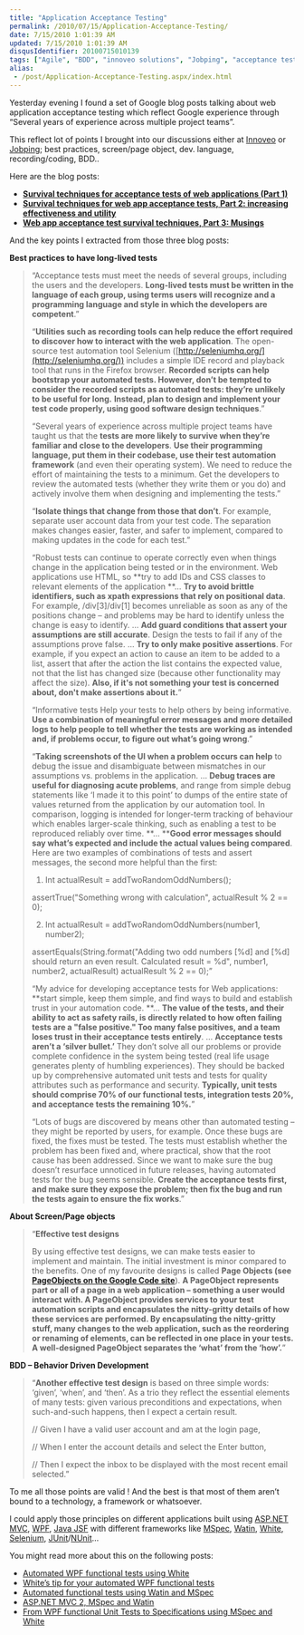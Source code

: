 ```yaml
---
title: "Application Acceptance Testing"
permalink: /2010/07/15/Application-Acceptance-Testing/
date: 7/15/2010 1:01:39 AM
updated: 7/15/2010 1:01:39 AM
disqusIdentifier: 20100715010139
tags: ["Agile", "BDD", "innoveo solutions", "Jobping", "acceptance test"]
alias:
 - /post/Application-Acceptance-Testing.aspx/index.html
---
```

Yesterday evening I found a set of Google blog posts talking about web application acceptance testing which reflect Google experience through “Several years of experience across multiple project teams”.

This reflect lot of points I brought into our discussions either at [Innoveo](http://www.innoveo.com/) or [Jobping](http://www.jobping.com); best practices, screen/page object, dev. language, recording/coding, BDD..
<!-- more -->

Here are the blog posts:

*   **[Survival techniques for acceptance tests of web applications (Part 1)](http://googletesting.blogspot.com/2009/04/survival-techniques-for-acceptance.html)**
*   **[Survival techniques for web app acceptance tests, Part 2: increasing effectiveness and utility](http://googletesting.blogspot.com/2009/05/survival-techniques-for-web-app.html)**
*   **[Web app acceptance test survival techniques, Part 3: Musings](http://googletesting.blogspot.com/2009/05/web-app-acceptance-test-survival.html)**  

And the key points I extracted from those three blog posts:

**Best practices to have long-lived tests**

> “Acceptance tests must meet the needs of several groups, including the users and the developers. **Long-lived tests must be written in the language of each group, using terms users will recognize and a programming language and style in which the developers are competent**.”
> 
> “**Utilities such as recording tools can help reduce the effort required to discover how to interact with the web application**. The open-source test automation tool Selenium ([http://seleniumhq.org/](http://seleniumhq.org/)) includes a simple IDE record and playback tool that runs in the Firefox browser. **Recorded scripts can help bootstrap your automated tests. However, don’t be tempted to consider the recorded scripts as automated tests: they’re unlikely to be useful for long.** **Instead, plan to design and implement your test code properly, using good software design techniques**.”
> 
> “Several years of experience across multiple project teams have taught us that the **tests are more likely to survive when they’re familiar and close to the developers**. **Use their programming language, put them in their codebase, use their test automation framework** (and even their operating system). We need to reduce the effort of maintaining the tests to a minimum. Get the developers to review the automated tests (whether they write them or you do) and actively involve them when designing and implementing the tests.”
> 
> “**Isolate things that change from those that don’t**. For example, separate user account data from your test code. The separation makes changes easier, faster, and safer to implement, compared to making updates in the code for each test.”
> 
> “Robust tests can continue to operate correctly even when things change in the application being tested or in the environment. Web applications use HTML, so **try to add IDs and CSS classes to relevant elements of the application
> **…
> **Try to avoid brittle identifiers, such as xpath expressions that rely on positional data**. For example, /div[3]/div[1] becomes unreliable as soon as any of the positions change – and problems may be hard to identify unless the change is easy to identify.
> …
> **Add guard conditions that assert your assumptions are still accurate**. Design the tests to fail if any of the assumptions prove false.
> …
> **Try to only make positive assertions**. For example, if you expect an action to cause an item to be added to a list, assert that after the action the list contains the expected value, not that the list has changed size (because other functionality may affect the size). **Also, if it's not something your test is concerned about, don't make assertions about it.**”
> 
> “Informative tests
> Help your tests to help others by being informative. **Use a combination of meaningful error messages and more detailed logs to help people to tell whether the tests are working as intended and, if problems occur, to figure out what’s going wrong**.”
> 
> “**Taking screenshots of the UI when a problem occurs can help** to debug the issue and disambiguate between mismatches in our assumptions vs. problems in the application.
> …
> **Debug traces are useful for diagnosing acute problems**, and range from simple debug statements like ‘I made it to this point’ to dumps of the entire state of values returned from the application by our automation tool. In comparison, logging is intended for longer-term tracking of behaviour which enables larger-scale thinking, such as enabling a test to be reproduced reliably over time.
> **…
> ****Good error messages should say what’s expected and include the actual values being compared**. Here are two examples of combinations of tests and assert messages, the second more helpful than the first:
> 
> 1. Int actualResult = addTwoRandomOddNumbers();
> 
> assertTrue("Something wrong with calculation", actualResult % 2 == 0);
> 
> 2. Int actualResult = addTwoRandomOddNumbers(number1, number2);
> 
> assertEquals(String.format("Adding two odd numbers [%d] and [%d] should return an even result. Calculated result = %d", number1, number2, actualResult) actualResult % 2 == 0);”
> 
> “My advice for developing acceptance tests for Web applications: **start simple, keep them simple, and find ways to build and establish trust in your automation code.
> **…
> **The value of the tests, and their ability to act as safety rails, is directly related to how often failing tests are a "false positive." Too many false positives, and a team loses trust in their acceptance tests entirely**.
> …
> **Acceptance tests aren’t a ‘silver bullet.’** They don’t solve all our problems or provide complete confidence in the system being tested (real life usage generates plenty of humbling experiences). They should be backed up by comprehensive automated unit tests and tests for quality attributes such as performance and security. **Typically, unit tests should comprise 70% of our functional tests, integration tests 20%, and acceptance tests the remaining 10%.**”
> 
> “Lots of bugs are discovered by means other than automated testing – they might be reported by users, for example. Once these bugs are fixed, the fixes must be tested. The tests must establish whether the problem has been fixed and, where practical, show that the root cause has been addressed. Since we want to make sure the bug doesn’t resurface unnoticed in future releases, having automated tests for the bug seems sensible. **Create the acceptance tests first, and make sure they expose the problem; then fix the bug and run the tests again to ensure the fix works**.”

**About Screen/Page objects**

> “**Effective test designs**
> 
> By using effective test designs, we can make tests easier to implement and maintain. The initial investment is minor compared to the benefits. One of my favourite designs is called **Page Objects (see [PageObjects on the Google Code site](http://code.google.com/p/webdriver/wiki/PageObjects)**). **A PageObject represents part or all of a page in a web application – something a user would interact with. A PageObject provides services to your test automation scripts and encapsulates the nitty-gritty details of how these services are performed. By encapsulating the nitty-gritty stuff, many changes to the web application, such as the reordering or renaming of elements, can be reflected in one place in your tests. A well-designed PageObject separates the ‘what’ from the ‘how’.**”

**BDD – Behavior Driven Development**

> “**Another effective test design** is based on three simple words: ‘given’, ‘when’, and ‘then’. As a trio they reflect the essential elements of many tests: given various preconditions and expectations, when such-and-such happens, then I expect a certain result.
> 
> // Given I have a valid user account and am at the login page,
> 
> // When I enter the account details and select the Enter button,
> 
> // Then I expect the inbox to be displayed with the most recent email selected.”

To me all those points are valid ! And the best is that most of them aren’t bound to a technology, a framework or whatsoever. 

I could apply those principles on different applications built using [ASP.NET MVC](http://www.asp.net/mvc), [WPF](http://msdn.microsoft.com/en-us/library/ms754130.aspx), [Java JSF](http://java.sun.com/javaee/javaserverfaces/) with different frameworks like [MSpec](http://github.com/machine/machine.specifications), [Watin](http://watin.sourceforge.net/), [White](http://white.codeplex.com/), [Selenium](http://seleniumhq.org/), [JUnit](http://www.junit.org/)/[NUnit](http://nunit.org/)…

You might read more about this on the following posts:

*   [Automated WPF functional tests using White](http://www.laurentkempe.com/post/Automated-WPF-functional-tests-using-White.aspx)
*   [White’s tip for your automated WPF functional tests](http://www.laurentkempe.com/post/Whitee28099s-tip-for-your-automated-WPF-functional-tests.aspx)
*   [Automated functional tests using Watin and MSpec](http://www.laurentkempe.com/post/Automated-functional-tests-using-Watin-and-MSpec.aspx)
*   [ASP.NET MVC 2, MSpec and Watin](http://www.laurentkempe.com/post/ASPNET-MVC-2-MSpec-and-Watin.aspx)
*   [From WPF functional Unit Tests to Specifications using MSpec and White](http://www.laurentkempe.com/post/From-WPF-functional-Unit-Tests-to-Specifications-using-MSpec-and-White.aspx)
